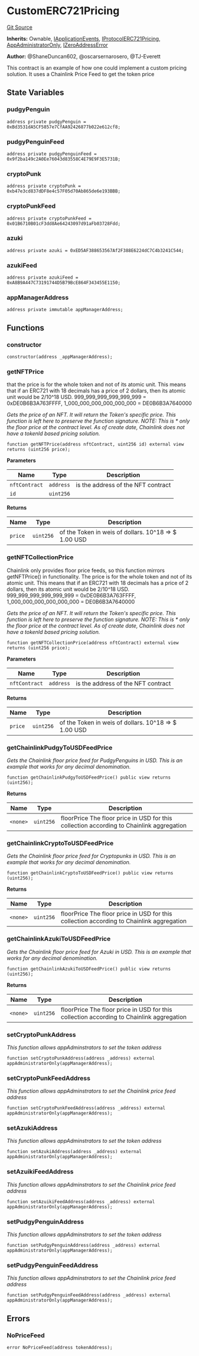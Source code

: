 # CustomERC721Pricing
[Git Source](https://github.com/thrackle-io/tron/blob/0ca0a263215b0baace3d8d12fd9706eb2a79accf/src/example/pricing/CustomERC721Pricing.sol)

**Inherits:**
Ownable, [IApplicationEvents](/src/common/IEvents.sol/interface.IApplicationEvents.md), [IProtocolERC721Pricing](/src/common/IProtocolERC721Pricing.sol/interface.IProtocolERC721Pricing.md), [AppAdministratorOnly](/src/protocol/economic/AppAdministratorOnly.sol/contract.AppAdministratorOnly.md), [IZeroAddressError](/src/common/IErrors.sol/interface.IZeroAddressError.md)

**Author:**
@ShaneDuncan602, @oscarsernarosero, @TJ-Everett

This contract is an example of how one could implement a custom pricing solution. It uses a Chainlink Price Feed to get the token price


## State Variables
### pudgyPenguin

```solidity
address private pudgyPenguin = 0xBd3531dA5CF5857e7CfAA92426877b022e612cf8;
```


### pudgyPenguinFeed

```solidity
address private pudgyPenguinFeed = 0x9f2ba149c2A0Ee76043d83558C4E79E9F3E5731B;
```


### cryptoPunk

```solidity
address private cryptoPunk = 0xb47e3cd837dDF8e4c57F05d70Ab865de6e193BBB;
```


### cryptoPunkFeed

```solidity
address private cryptoPunkFeed = 0x01B6710B01cF3dd8Ae64243097d91aFb03728Fdd;
```


### azuki

```solidity
address private azuki = 0xED5AF388653567Af2F388E6224dC7C4b3241C544;
```


### azukiFeed

```solidity
address private azukiFeed = 0xA8B9A447C73191744D5B79BcE864F343455E1150;
```


### appManagerAddress

```solidity
address private immutable appManagerAddress;
```


## Functions
### constructor


```solidity
constructor(address _appManagerAddress);
```

### getNFTPrice

that the price is for the whole token and not of its atomic unit. This means that if
an ERC721 with 18 decimals has a price of 2 dollars, then its atomic unit would be 2/10^18 USD.
999_999_999_999_999_999 = 0xDE0B6B3A763FFFF, 1_000_000_000_000_000_000 = DE0B6B3A7640000

*Gets the price of an NFT. It will return the Token's specific price. This function is left here to preserve the function signature. NOTE: This is  * only the floor price at the contract level. As of create date, Chainlink does not have a tokenId based pricing solution.*


```solidity
function getNFTPrice(address nftContract, uint256 id) external view returns (uint256 price);
```
**Parameters**

|Name|Type|Description|
|----|----|-----------|
|`nftContract`|`address`|is the address of the NFT contract|
|`id`|`uint256`||

**Returns**

|Name|Type|Description|
|----|----|-----------|
|`price`|`uint256`|of the Token in weis of dollars. 10^18 => $ 1.00 USD|


### getNFTCollectionPrice

Chainlink only provides floor price feeds, so this function mirrors getNFTPrice() in functionality.
The price is for the whole token and not of its atomic unit. This means that if
an ERC721 with 18 decimals has a price of 2 dollars, then its atomic unit would be 2/10^18 USD.
999_999_999_999_999_999 = 0xDE0B6B3A763FFFF, 1_000_000_000_000_000_000 = DE0B6B3A7640000

*Gets the price of an NFT. It will return the Token's specific price. This function is left here to preserve the function signature. NOTE: This is  * only the floor price at the contract level. As of create date, Chainlink does not have a tokenId based pricing solution.*


```solidity
function getNFTCollectionPrice(address nftContract) external view returns (uint256 price);
```
**Parameters**

|Name|Type|Description|
|----|----|-----------|
|`nftContract`|`address`|is the address of the NFT contract|

**Returns**

|Name|Type|Description|
|----|----|-----------|
|`price`|`uint256`|of the Token in weis of dollars. 10^18 => $ 1.00 USD|


### getChainlinkPudgyToUSDFeedPrice

*Gets the Chainlink floor price feed for PudgyPenguins in USD. This is an example that works for any decimal denomination.*


```solidity
function getChainlinkPudgyToUSDFeedPrice() public view returns (uint256);
```
**Returns**

|Name|Type|Description|
|----|----|-----------|
|`<none>`|`uint256`|floorPrice The floor price in USD for this collection according to Chainlink aggregation|


### getChainlinkCryptoToUSDFeedPrice

*Gets the Chainlink floor price feed for Cryptopunks in USD. This is an example that works for any decimal denomination.*


```solidity
function getChainlinkCryptoToUSDFeedPrice() public view returns (uint256);
```
**Returns**

|Name|Type|Description|
|----|----|-----------|
|`<none>`|`uint256`|floorPrice The floor price in USD for this collection according to Chainlink aggregation|


### getChainlinkAzukiToUSDFeedPrice

*Gets the Chainlink floor price feed for Azuki in USD. This is an example that works for any decimal denomination.*


```solidity
function getChainlinkAzukiToUSDFeedPrice() public view returns (uint256);
```
**Returns**

|Name|Type|Description|
|----|----|-----------|
|`<none>`|`uint256`|floorPrice The floor price in USD for this collection according to Chainlink aggregation|


### setCryptoPunkAddress

*This function allows appAdminstrators to set the token address*


```solidity
function setCryptoPunkAddress(address _address) external appAdministratorOnly(appManagerAddress);
```

### setCryptoPunkFeedAddress

*This function allows appAdminstrators to set the Chainlink price feed address*


```solidity
function setCryptoPunkFeedAddress(address _address) external appAdministratorOnly(appManagerAddress);
```

### setAzukiAddress

*This function allows appAdminstrators to set the token address*


```solidity
function setAzukiAddress(address _address) external appAdministratorOnly(appManagerAddress);
```

### setAzuikiFeedAddress

*This function allows appAdminstrators to set the Chainlink price feed address*


```solidity
function setAzuikiFeedAddress(address _address) external appAdministratorOnly(appManagerAddress);
```

### setPudgyPenguinAddress

*This function allows appAdminstrators to set the token address*


```solidity
function setPudgyPenguinAddress(address _address) external appAdministratorOnly(appManagerAddress);
```

### setPudgyPenguinFeedAddress

*This function allows appAdminstrators to set the Chainlink price feed address*


```solidity
function setPudgyPenguinFeedAddress(address _address) external appAdministratorOnly(appManagerAddress);
```

## Errors
### NoPriceFeed

```solidity
error NoPriceFeed(address tokenAddress);
```

